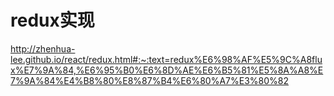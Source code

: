 # redux实现

http://zhenhua-lee.github.io/react/redux.html#:~:text=redux%E6%98%AF%E5%9C%A8flux%E7%9A%84,%E6%95%B0%E6%8D%AE%E6%B5%81%E5%8A%A8%E7%9A%84%E4%B8%80%E8%87%B4%E6%80%A7%E3%80%82